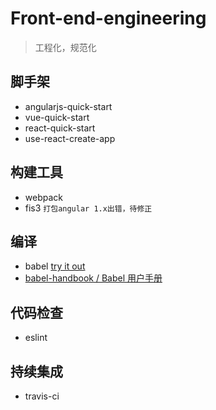 # Front-end-engineering
> 工程化，规范化



## 脚手架

- angularjs-quick-start
- vue-quick-start
- react-quick-start
- use-react-create-app

## 构建工具

- webpack
- fis3 `打包angular 1.x出错，待修正`


## 编译

- babel [try it out](http://babeljs.io/repl/)
- [babel-handbook / Babel 用户手册](https://github.com/jamiebuilds/babel-handbook/blob/master/translations/zh-Hans/user-handbook.md)
 
## 代码检查

- eslint 

## 持续集成

- travis-ci 








